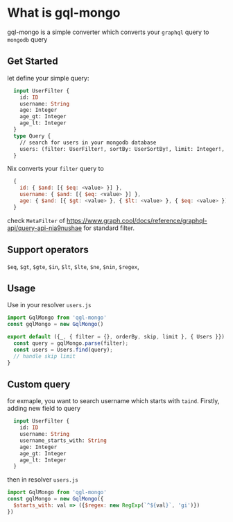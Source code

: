 # What is gql-mongo 

gql-mongo is a simple converter which converts your `graphql` query to `mongodb` query

## Get Started 

let define your simple query: 
```graphql
  input UserFilter {
    id: ID
    username: String
    age: Integer
    age_gt: Integer
    age_lt: Integer
  }
  type Query {
    // search for users in your mongodb database
    users: (filter: UserFilter!, sortBy: UserSortBy!, limit: Integer!, skip: Integer!): UserConnection!
  }
```
Nix converts your `filter` query to 
```javascript
  {
    id: { $and: [{ $eq: <value> }] },
    username: { $and: [{ $eq: <value> }] },
    age: { $and: [{ $gt: <value> }, { $lt: <value> }, { $eq: <value> }] },
  }
```
check `MetaFilter` of https://www.graph.cool/docs/reference/graphql-api/query-api-nia9nushae for standard filter.

## Support operators

`$eq`, `$gt`, `$gte`, `$in`, `$lt`, `$lte`, `$ne`, `$nin`, `$regex`,

## Usage 

Use in your resolver `users.js`
```javascript
import GqlMongo from 'qgl-mongo'
const gqlMongo = new GqlMongo()

export default ({_, { filter = {}, orderBy, skip, limit }, { Users }}) => {
  const query = gqlMongo.parse(filter);
  const users = Users.find(query);
  // handle skip limit
}
```

## Custom query
for exmaple, you want to search username which starts with `taind`. Firstly, adding new field to query
```graphql
  input UserFilter {
    id: ID
    username: String
    username_starts_with: String
    age: Integer
    age_gt: Integer
    age_lt: Integer
  }
```
then in resolver `users.js`
```javascript
import GqlMongo from 'qgl-mongo'
const gqlMongo = new GqlMongo({
  $starts_with: val => ({$regex: new RegExp(`^${val}`, 'gi')})
})
```
